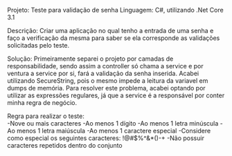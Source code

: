Projeto: Teste para validação de senha
Linguagem: C#, utilizando .Net Core 3.1

Descrição: Criar uma aplicação no qual tenho a entrada de uma senha e faço a verificação da mesma para saber se ela corresponde as validações solicitadas pelo teste.

Solução: Primeiramente separei o projeto por camadas de responsabilidade, sendo assim a controller só chama a service e por ventura a service por si, fará a validação da senha inserida. Acabei utilizando SecureString, pois o mesmo impede a leitura da variavel em dumps de memória. Para resolver este problema, acabei optando por utilizar as expressões regulares, já que a service é a responsável por conter minha regra de negócio.

Regra para realizar o teste:  
    -Nove ou mais caracteres
    -Ao menos 1 dígito
    -Ao menos 1 letra minúscula
    -Ao menos 1 letra maiúscula
    -Ao menos 1 caractere especial
    -Considere como especial os seguintes caracteres: !@#$%^&*()-+
    -Não possuir caracteres repetidos dentro do conjunto
